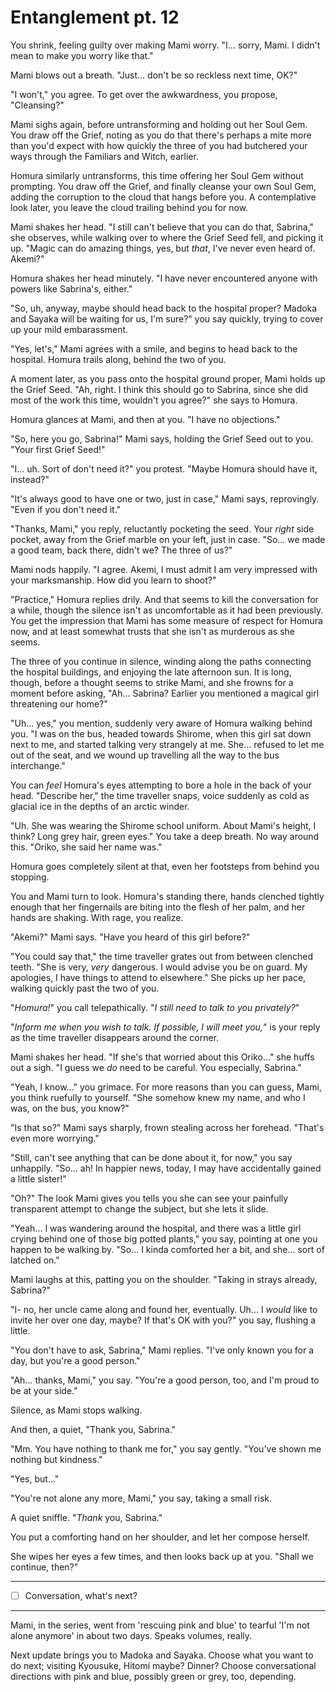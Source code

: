 # Entanglement pt. 12

You shrink, feeling guilty over making Mami worry. "I... sorry, Mami. I didn't mean to make you worry like that."

Mami blows out a breath. "Just... don't be so reckless next time, OK?"

"I won't," you agree. To get over the awkwardness, you propose, "Cleansing?"

Mami sighs again, before untransforming and holding out her Soul Gem. You draw off the Grief, noting as you do that there's perhaps a mite more than you'd expect with how quickly the three of you had butchered your ways through the Familiars and Witch, earlier.

Homura similarly untransforms, this time offering her Soul Gem without prompting. You draw off the Grief, and finally cleanse your own Soul Gem, adding the corruption to the cloud that hangs before you. A contemplative look later, you leave the cloud trailing behind you for now.

Mami shakes her head. "I still can't believe that you can do that, Sabrina," she observes, while walking over to where the Grief Seed fell, and picking it up. "Magic can do amazing things, yes, but *that*, I've never even heard of. Akemi?"

Homura shakes her head minutely. "I have never encountered anyone with powers like Sabrina's, either."

"So, uh, anyway, maybe should head back to the hospital proper? Madoka and Sayaka will be waiting for us, I'm sure?" you say quickly, trying to cover up your mild embarassment.

"Yes, let's," Mami agrees with a smile, and begins to head back to the hospital. Homura trails along, behind the two of you.

A moment later, as you pass onto the hospital ground proper, Mami holds up the Grief Seed. "Ah, right. I think this should go to Sabrina, since she did most of the work this time, wouldn't you agree?" she says to Homura.

Homura glances at Mami, and then at you. "I have no objections."

"So, here you go, Sabrina!" Mami says, holding the Grief Seed out to you. "Your first Grief Seed!"

"I... uh. Sort of don't need it?" you protest. "Maybe Homura should have it, instead?"

"It's always good to have one or two, just in case," Mami says, reprovingly. "Even if you don't need it."

"Thanks, Mami," you reply, reluctantly pocketing the seed. Your *right* side pocket, away from the Grief marble on your left, just in case. "So... we made a good team, back there, didn't we? The three of us?"

Mami nods happily. "I agree. Akemi, I must admit I am very impressed with your marksmanship. How did you learn to shoot?"

"Practice," Homura replies drily. And that seems to kill the conversation for a while, though the silence isn't as uncomfortable as it had been previously. You get the impression that Mami has some measure of respect for Homura now, and at least somewhat trusts that she isn't as murderous as she seems.

The three of you continue in silence, winding along the paths connecting the hospital buildings, and enjoying the late afternoon sun. It is long, though, before a thought seems to strike Mami, and she frowns for a moment before asking, "Ah... Sabrina? Earlier you mentioned a magical girl threatening our home?"

"Uh... yes," you mention, suddenly very aware of Homura walking behind you. "I was on the bus, headed towards Shirome, when this girl sat down next to me, and started talking very strangely at me. She... refused to let me out of the seat, and we wound up travelling all the way to the bus interchange."

You can *feel* Homura's eyes attempting to bore a hole in the back of your head. "Describe her," the time traveller snaps, voice suddenly as cold as glacial ice in the depths of an arctic winder.

"Uh. She was wearing the Shirome school uniform. About Mami's height, I think? Long grey hair, green eyes." You take a deep breath. No way around this. "Oriko, she said her name was."

Homura goes completely silent at that, even her footsteps from behind you stopping.

You and Mami turn to look. Homura's standing there, hands clenched tightly enough that her fingernails are biting into the flesh of her palm, and her hands are shaking. With rage, you realize.

"Akemi?" Mami says. "Have you heard of this girl before?"

"You could say that," the time traveller grates out from between clenched teeth. "She is very, *very* dangerous. I would advise you be on guard. My apologies, I have things to attend to elsewhere." She picks up her pace, walking quickly past the two of you.

"*Homura!*" you call telepathically. "*I still need to talk to you privately?*"

"*Inform me when you wish to talk. If possible, I will meet you,*" is your reply as the time traveller disappears around the corner.

Mami shakes her head. "If she's that worried about this Oriko..." she huffs out a sigh. "I guess we *do* need to be careful. You especially, Sabrina."

"Yeah, I know\..." you grimace. For more reasons than you can guess, Mami, you think ruefully to yourself. "She somehow knew my name, and who I was, on the bus, you know?"

"Is that so?" Mami says sharply, frown stealing across her forehead. "That's even more worrying."

"Still, can't see anything that can be done about it, for now," you say unhappily. "So... ah! In happier news, today, I may have accidentally gained a little sister!"

"Oh?" The look Mami gives you tells you she can see your painfully transparent attempt to change the subject, but she lets it slide.

"Yeah... I was wandering around the hospital, and there was a little girl crying behind one of those big potted plants," you say, pointing at one you happen to be walking by. "So... I kinda comforted her a bit, and she... sort of latched on."

Mami laughs at this, patting you on the shoulder. "Taking in strays already, Sabrina?"

"I- no, her uncle came along and found her, eventually. Uh... I *would* like to invite her over one day, maybe? If that's OK with you?" you say, flushing a little.

"You don't have to ask, Sabrina," Mami replies. "I've only known you for a day, but you're a good person."

"Ah... thanks, Mami," you say. "You're a good person, too, and I'm proud to be at your side."

Silence, as Mami stops walking.

And then, a quiet, "Thank you, Sabrina."

"Mm. You have nothing to thank me for," you say gently. "You've shown me nothing but kindness."

"Yes, but..."

"You're not alone any more, Mami," you say, taking a small risk.

A quiet sniffle. "*Thank* you, Sabrina."

You put a comforting hand on her shoulder, and let her compose herself.

She wipes her eyes a few times, and then looks back up at you. "Shall we continue, then?"

---

- [ ] Conversation, what's next?

---

Mami, in the series, went from 'rescuing pink and blue' to tearful 'I'm not alone anymore' in about two days. Speaks volumes, really.

Next update brings you to Madoka and Sayaka. Choose what you want to do next; visiting Kyousuke, Hitomi maybe? Dinner? Choose conversational directions with pink and blue, possibly green or grey, too, depending.
